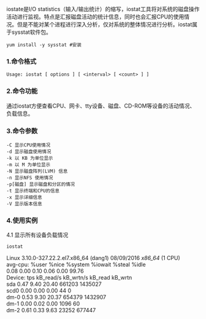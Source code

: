 iostate是I/O statistics（输入/输出统计）的缩写，iostat工具将对系统的磁盘操作活动进行监视。特点是汇报磁盘活动的统计信息，同时也会汇报CPU的使用情况。但是不能对某个进程进行深入分析，仅对系统的整体情况进行分析。iostat属于sysstat软件包。

    yum install -y sysstat #安装
    
### 1.命令格式

    Usage: iostat [ options ] [ <interval> [ <count> ] ]
### 2.命令功能
通过iostat方便查看CPU、网卡、tty设备、磁盘、CD-ROM等设备的活动情况、负载信息。  
### 3.命令参数
    -C 显示CPU使用情况
    -d 显示磁盘使用情况
    -k 以 KB 为单位显示
    -m 以 M 为单位显示
    -N 显示磁盘阵列(LVM) 信息
    -n 显示NFS 使用情况
    -p[磁盘] 显示磁盘和分区的情况
    -t 显示终端和CPU的信息
    -x 显示详细信息
    -V 显示版本信息
### 4.使用实例

4.1 显示所有设备负载情况

    iostat 
Linux 3.10.0-327.22.2.el7.x86_64 (dang1) 	08/09/2016 	_x86_64_	(1 CPU)  
avg-cpu:  %user   %nice %system %iowait  %steal   %idle  
                   0.08      0.00         0.10       0.06     0.00    99.76  
Device:            tps    kB_read/s    kB_wrtn/s    kB_read    kB_wrtn  
sda                0.47             9.40        20.40     661203    1435027  
scd0              0.00             0.00         0.00         44          0  
dm-0             0.53             9.30        20.37     654379    1432907  
dm-1             0.00             0.02         0.00       1096         60  
dm-2             0.61             0.33         9.63      23252     677447  

